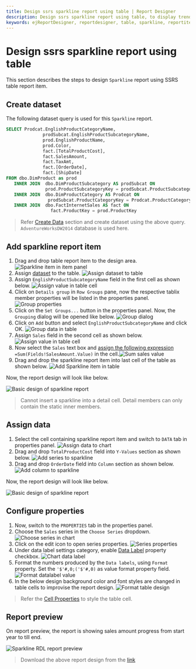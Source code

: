 ```yaml
---
title: Design ssrs sparkline report using table | Report Designer
description: Design ssrs sparkline report using table, to display trends and changes in data over time with Web Report Designer.
keywords: ejReportDesigner, reportdesigner, table, sparkline, reportitem, bold reports, documentation, help, ej, user guide, demo, samples, bold reports, bold reporting
---
```


# Design ssrs sparkline report using table

This section describes the steps to design `Sparkline` report using SSRS table report item.

## Create dataset

The following dataset query is used for this `Sparkline` report.

```sql
SELECT Prodcat.EnglishProductCategoryName,
              prodSubcat.EnglishProductSubcategoryName,
              prod.EnglishProductName,
              prod.Color,
              fact.[TotalProductCost],
              fact.SalesAmount,
              fact.TaxAmt,
              fact.[OrderDate],
              fact.[ShipDate]
FROM dbo.DimProduct as prod
   INNER JOIN  dbo.DimProductSubcategory AS prodSubcat ON
               prod.ProductSubcategoryKey = prodSubcat.ProductSubcategoryKey
   INNER JOIN  dbo.DimProductCategory AS Prodcat ON
                prodSubcat.ProductCategoryKey = Prodcat.ProductCategoryKey
   INNER JOIN  dbo.FactInternetSales AS fact ON
                 fact.ProductKey = prod.ProductKey
```

> Refer [Create Data](./../../../manage-data/dataset/create-an-embedded-dataset/#create-an-embedded-dataset) section and create dataset using the above query. `AdventureWorksDW2014` database is used here.

## Add sparkline report item

1. Drag and drop table report item to the design area.
![Sparkline item in item panel](/static/assets/on-premise/images/report-designer/report-items/sparkline/design/add-table.png '#width=285px')
2. Assign [dataset](./../../../report-items/tablix/assign-data-to-tablix-data-region/#assign-data-from-properties-panel) to the table.
![Assign dataset to table](/static/assets/on-premise/images/report-designer/report-items/sparkline/design/assign-data.png '#width=355px')
3. Assign `EnglishProductSubcategoryName` field in the first cell as shown below.
![Assign value in table cell](/static/assets/on-premise/images/report-designer/report-items/sparkline/design/add-group-value.png '#width=355px')
4. Click on `Details group` in `Row Groups` pane, now the respective tablix member properties will be listed in the properties panel.
![Group properties](/static/assets/on-premise/images/report-designer/report-items/sparkline/design/select-detail-group.png)
5. Click on the `Set Groups...` button in the properties panel. Now, the `Grouping` dialog will be opened like below.
![Group dialog](/static/assets/on-premise/images/report-designer/report-items/sparkline/design/group-dialog.png '#width=385px')
6. Click on `Add` button and select `EnglishProductSubcategoryName` and click OK.
![Group data in table ](/static/assets/on-premise/images/report-designer/report-items/sparkline/design/group-data.png '#width=385px')
7. Assign `Sales` field in the second cell as shown below.
![Assign value in table cell](/static/assets/on-premise/images/report-designer/report-items/sparkline/design/assign-sales-field.png '#width=355px')
8. Now select the `Sales` text box and [assign the following expression](./../../../report-items/tablix/assign-data-to-tablix-data-region/#edit-expression-in-properties-panel) `=Sum(Fields!SalesAmount.Value)` in the cell.![Sum sales value](/static/assets/on-premise/images/report-designer/report-items/sparkline/design/sum-sales-value.png '#width=355px')
9. Drag and drop the sparkline report item into last cell of the table as shown below.
![Add Sparkline item in table](/static/assets/on-premise/images/report-designer/report-items/sparkline/design/add-sparkline.png '#width=355px')

Now, the report design will look like below.

![Basic design of sparkline report](/static/assets/on-premise/images/report-designer/report-items/sparkline/design/intial-design.png '#width=385px')

> Cannot insert a sparkline into a detail cell. Detail members can only contain the static inner members.

## Assign data

1. Select the cell containing sparkline report item and switch to `DATA` tab in properties panel.
![Assign data to chart](/static/assets/on-premise/images/report-designer/report-items/sparkline/design/switch-data-assign.png)
2. Drag and drop `TotalProductCost` field into `Y-Values` section as shown below.
![Add series to sparkline](/static/assets/on-premise/images/report-designer/report-items/sparkline/design/assign-series-value.png '#width=385px')
3. Drag and drop `OrderDate` field into `Column` section as shown below.
![Add column to sparkline](/static/assets/on-premise/images/report-designer/report-items/sparkline/design/assign-column-value.png '#width=385px')

Now, the report design will look like below.

![Basic design of sparkline report](/static/assets/on-premise/images/report-designer/report-items/sparkline/design/assign-data-design.png '#width=410px')

## Configure properties

1. Now, switch to the `PROPERTIES` tab in the properties panel.
2. Choose the `Sales` series in the  `Choose Series` dropdown.
![Choose series in chart](/static/assets/on-premise/images/report-designer/report-items/sparkline/design/choose-series.png '#width=385px')
3. Click on the edit icon to open series properties.
![Series properties](/static/assets/on-premise/images/report-designer/report-items/sparkline/design/edit-icon.png '#width=385px')
4. Under data label settings category, enable  [Data Label](./../../../report-items/chart/data-label/) property checkbox.
![Chart data label](/static/assets/on-premise/images/report-designer/report-items/sparkline/design/enable-data-label.png '#width=385px')
5. Format the numbers produced by the `Data labels`, using `Format` property. Set the `'$'#,0;('$'#,0)` as value format property field.
![Format datalabel value](/static/assets/on-premise/images/report-designer/report-items/sparkline/design/format-values.png '#width=385px')
6. In the below design background color and font styles are changed in table cells to improvise the report design.
![Format table design](/static/assets/on-premise/images/report-designer/report-items/sparkline/design/format-report.png '#width=385px')

> Refer the [Cell Properties](./../../../report-items/tablix/cell-properties/#cell-properties) to style the table cell.

## Report preview

On report preview, the report is showing sales amount progress from start year to till end.

![Sparkline RDL report preview](/static/assets/on-premise/images/report-designer/report-items/sparkline/design/report-preview.png '#width=425px')

> Download the above report design from the [link](https://github.com/boldreports/resources/tree/master/docs/report-designer/sparkline/design-ssrs-sparkline-using-table.rdl)
